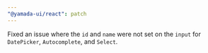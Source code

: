 ```yaml
---
"@yamada-ui/react": patch
---
```


Fixed an issue where the `id` and `name` were not set on the `input` for `DatePicker`, `Autocomplete`, and `Select`.
